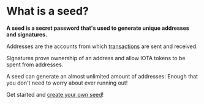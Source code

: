 # What is a seed?

**A seed is a secret password that's used to generate unique addresses and signatures.**

Addresses are the accounts from which [transactions](introduction/what-is-a-transaction.md) are sent and received.

Signatures prove ownership of an address and allow IOTA tokens to be spent from addresses.

A seed can generate an almost unlimited amount of addresses: Enough that you don't need to worry about ever running out!

Get started and [create your own seed](tutorials/create-a-seed.md)!
